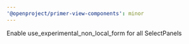 ```yaml
---
'@openproject/primer-view-components': minor
---
```


Enable use_experimental_non_local_form for all SelectPanels
